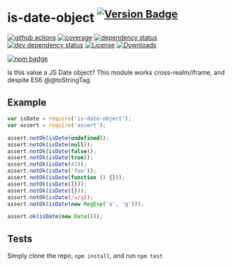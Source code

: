 # is-date-object <sup>[![Version Badge][2]][1]</sup>

[![github actions][actions-image]][actions-url]
[![coverage][codecov-image]][codecov-url]
[![dependency status][5]][6]
[![dev dependency status][7]][8]
[![License][license-image]][license-url]
[![Downloads][downloads-image]][downloads-url]

[![npm badge][11]][1]

Is this value a JS Date object? This module works cross-realm/iframe, and despite ES6 @@toStringTag.

## Example

```js
var isDate = require('is-date-object');
var assert = require('assert');

assert.notOk(isDate(undefined));
assert.notOk(isDate(null));
assert.notOk(isDate(false));
assert.notOk(isDate(true));
assert.notOk(isDate(42));
assert.notOk(isDate('foo'));
assert.notOk(isDate(function () {}));
assert.notOk(isDate([]));
assert.notOk(isDate({}));
assert.notOk(isDate(/a/g));
assert.notOk(isDate(new RegExp('a', 'g')));

assert.ok(isDate(new Date()));
```

## Tests

Simply clone the repo, `npm install`, and run `npm test`

[1]: https://npmjs.org/package/is-date-object

[2]: https://versionbadg.es/inspect-js/is-date-object.svg

[5]: https://david-dm.org/inspect-js/is-date-object.svg

[6]: https://david-dm.org/inspect-js/is-date-object

[7]: https://david-dm.org/inspect-js/is-date-object/dev-status.svg

[8]: https://david-dm.org/inspect-js/is-date-object#info=devDependencies

[11]: https://nodei.co/npm/is-date-object.png?downloads=true&stars=true

[license-image]: https://img.shields.io/npm/l/is-date-object.svg

[license-url]: LICENSE

[downloads-image]: https://img.shields.io/npm/dm/is-date-object.svg

[downloads-url]: https://npm-stat.com/charts.html?package=is-date-object

[codecov-image]: https://codecov.io/gh/inspect-js/is-date-object/branch/main/graphs/badge.svg

[codecov-url]: https://app.codecov.io/gh/inspect-js/is-date-object/

[actions-image]: https://img.shields.io/endpoint?url=https://github-actions-badge-u3jn4tfpocch.runkit.sh/inspect-js/is-date-object

[actions-url]: https://github.com/inspect-js/is-date-object/actions
